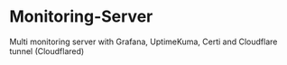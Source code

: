 # Monitoring-Server
Multi monitoring server with Grafana, UptimeKuma, Certi and Cloudflare tunnel (Cloudflared)
